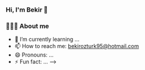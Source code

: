 ### Hi, I'm Bekir 👋

### 👨🏼‍✈️ About me


- 🌱 I’m currently learning ...
- 📫 How to reach me: bekirozturk95@hotmail.com
- 😄 Pronouns: ...
- ⚡ Fun fact: ...
-->
